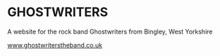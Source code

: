 # GHOSTWRITERS

A website for the rock band Ghostwriters from Bingley, West Yorkshire

www.ghostwriterstheband.co.uk
